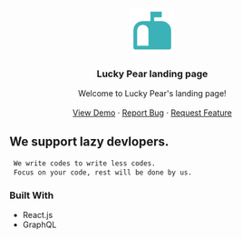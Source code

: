 
<br />
<p align="center">
  <a href="https://github.com/Lucky-pear/luckypear-landing">
    <img src="https://raw.githubusercontent.com/Lucky-pear/luckypear-landing/master/public/logo512.png" alt="Logo" width="80" height="80">
  </a>

  <h3 align="center">Lucky Pear landing page</h3>

  <p align="center">
    Welcome to Lucky Pear's landing page!
    <br />
    <br />
    <a href="https://luckypear.io">View Demo</a>
    ·
    <a href="https://github.com/Lucky-pear/luckypear-landing/issues/new?assignees=&labels=&template=bug_report.md&title=">Report Bug</a>
    ·
    <a href="https://github.com/Lucky-pear/luckypear-landing/issues/new?assignees=&labels=&template=feature_request.md&title=">Request Feature</a>
  </p>
</p>


## We support lazy devlopers.
```
 We write codes to write less codes. 
 Focus on your code, rest will be done by us.
```

### Built With
* React.js
* GraphQL
